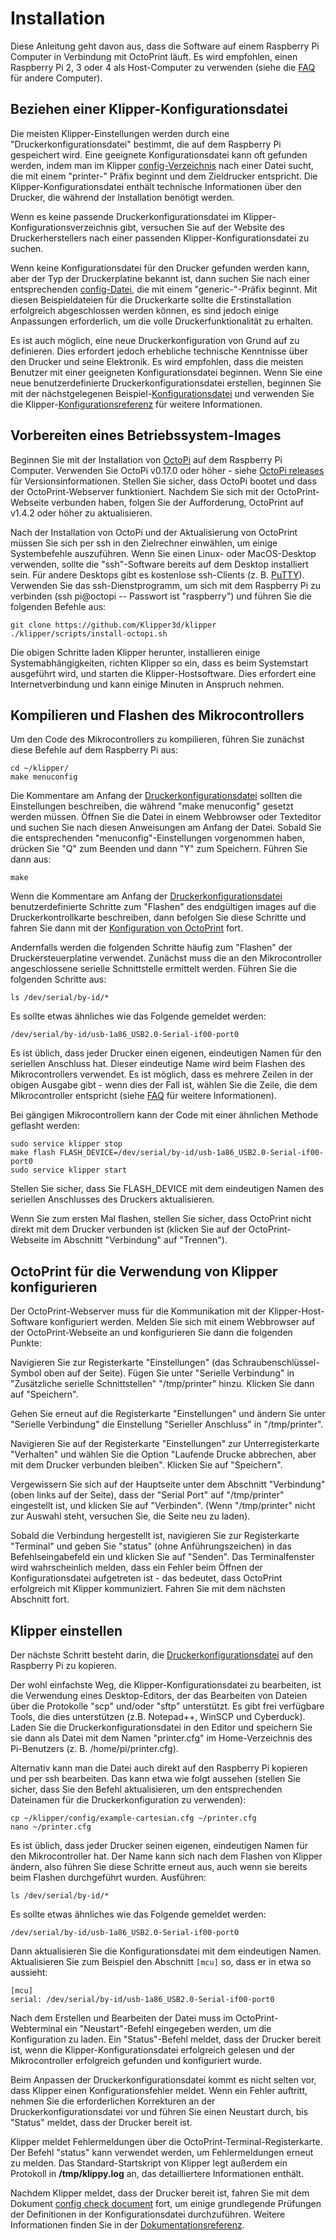 # Installation

Diese Anleitung geht davon aus, dass die Software auf einem Raspberry Pi Computer in Verbindung mit OctoPrint läuft. Es wird empfohlen, einen Raspberry Pi 2, 3 oder 4 als Host-Computer zu verwenden (siehe die [FAQ](FAQ.md#can-i-run-klipper-on-something-other-than-a-raspberry-pi-3) für andere Computer).

## Beziehen einer Klipper-Konfigurationsdatei

Die meisten Klipper-Einstellungen werden durch eine "Druckerkonfigurationsdatei" bestimmt, die auf dem Raspberry Pi gespeichert wird. Eine geeignete Konfigurationsdatei kann oft gefunden werden, indem man im Klipper [config-Verzeichnis](../config/) nach einer Datei sucht, die mit einem "printer-" Präfix beginnt und dem Zieldrucker entspricht. Die Klipper-Konfigurationsdatei enthält technische Informationen über den Drucker, die während der Installation benötigt werden.

Wenn es keine passende Druckerkonfigurationsdatei im Klipper-Konfigurationsverzeichnis gibt, versuchen Sie auf der Website des Druckerherstellers nach einer passenden Klipper-Konfigurationsdatei zu suchen.

Wenn keine Konfigurationsdatei für den Drucker gefunden werden kann, aber der Typ der Druckerplatine bekannt ist, dann suchen Sie nach einer entsprechenden [config-Datei](../config/), die mit einem "generic-"-Präfix beginnt. Mit diesen Beispieldateien für die Druckerkarte sollte die Erstinstallation erfolgreich abgeschlossen werden können, es sind jedoch einige Anpassungen erforderlich, um die volle Druckerfunktionalität zu erhalten.

Es ist auch möglich, eine neue Druckerkonfiguration von Grund auf zu definieren. Dies erfordert jedoch erhebliche technische Kenntnisse über den Drucker und seine Elektronik. Es wird empfohlen, dass die meisten Benutzer mit einer geeigneten Konfigurationsdatei beginnen. Wenn Sie eine neue benutzerdefinierte Druckerkonfigurationsdatei erstellen, beginnen Sie mit der nächstgelegenen Beispiel-[Konfigurationsdatei](../config/) und verwenden Sie die Klipper-[Konfigurationsreferenz](Config_Reference.md) für weitere Informationen.

## Vorbereiten eines Betriebssystem-Images

Beginnen Sie mit der Installation von [OctoPi](https://github.com/guysoft/OctoPi) auf dem Raspberry Pi Computer. Verwenden Sie OctoPi v0.17.0 oder höher - siehe [OctoPi releases](https://github.com/guysoft/OctoPi/releases) für Versionsinformationen. Stellen Sie sicher, dass OctoPi bootet und dass der OctoPrint-Webserver funktioniert. Nachdem Sie sich mit der OctoPrint-Webseite verbunden haben, folgen Sie der Aufforderung, OctoPrint auf v1.4.2 oder höher zu aktualisieren.

Nach der Installation von OctoPi und der Aktualisierung von OctoPrint müssen Sie sich per ssh in den Zielrechner einwählen, um einige Systembefehle auszuführen. Wenn Sie einen Linux- oder MacOS-Desktop verwenden, sollte die "ssh"-Software bereits auf dem Desktop installiert sein. Für andere Desktops gibt es kostenlose ssh-Clients (z. B. [PuTTY](https://www.chiark.greenend.org.uk/~sgtatham/putty/)). Verwenden Sie das ssh-Dienstprogramm, um sich mit dem Raspberry Pi zu verbinden (ssh pi@octopi -- Passwort ist "raspberry") und führen Sie die folgenden Befehle aus:

```
git clone https://github.com/Klipper3d/klipper
./klipper/scripts/install-octopi.sh
```

Die obigen Schritte laden Klipper herunter, installieren einige Systemabhängigkeiten, richten Klipper so ein, dass es beim Systemstart ausgeführt wird, und starten die Klipper-Hostsoftware. Dies erfordert eine Internetverbindung und kann einige Minuten in Anspruch nehmen.

## Kompilieren und Flashen des Mikrocontrollers

Um den Code des Mikrocontrollers zu kompilieren, führen Sie zunächst diese Befehle auf dem Raspberry Pi aus:

```
cd ~/klipper/
make menuconfig
```

Die Kommentare am Anfang der [Druckerkonfigurationsdatei](#obtain-a-klipper-configuration-file) sollten die Einstellungen beschreiben, die während "make menuconfig" gesetzt werden müssen. Öffnen Sie die Datei in einem Webbrowser oder Texteditor und suchen Sie nach diesen Anweisungen am Anfang der Datei. Sobald Sie die entsprechenden "menuconfig"-Einstellungen vorgenommen haben, drücken Sie "Q" zum Beenden und dann "Y" zum Speichern. Führen Sie dann aus:

```
make
```

Wenn die Kommentare am Anfang der [Druckerkonfigurationsdatei](#obtain-a-klipper-configuration-file) benutzerdefinierte Schritte zum "Flashen" des endgültigen images auf die Druckerkontrollkarte beschreiben, dann befolgen Sie diese Schritte und fahren Sie dann mit der [Konfiguration von OctoPrint](#configuring-octoprint-to-use-klipper) fort.

Andernfalls werden die folgenden Schritte häufig zum "Flashen" der Druckersteuerplatine verwendet. Zunächst muss die an den Mikrocontroller angeschlossene serielle Schnittstelle ermittelt werden. Führen Sie die folgenden Schritte aus:

```
ls /dev/serial/by-id/*
```

Es sollte etwas ähnliches wie das Folgende gemeldet werden:

```
/dev/serial/by-id/usb-1a86_USB2.0-Serial-if00-port0
```

Es ist üblich, dass jeder Drucker einen eigenen, eindeutigen Namen für den seriellen Anschluss hat. Dieser eindeutige Name wird beim Flashen des Mikrocontrollers verwendet. Es ist möglich, dass es mehrere Zeilen in der obigen Ausgabe gibt - wenn dies der Fall ist, wählen Sie die Zeile, die dem Mikrocontroller entspricht (siehe [FAQ](FAQ.md#wheres-my-serial-port) für weitere Informationen).

Bei gängigen Mikrocontrollern kann der Code mit einer ähnlichen Methode geflasht werden:

```
sudo service klipper stop
make flash FLASH_DEVICE=/dev/serial/by-id/usb-1a86_USB2.0-Serial-if00-port0
sudo service klipper start
```

Stellen Sie sicher, dass Sie FLASH_DEVICE mit dem eindeutigen Namen des seriellen Anschlusses des Druckers aktualisieren.

Wenn Sie zum ersten Mal flashen, stellen Sie sicher, dass OctoPrint nicht direkt mit dem Drucker verbunden ist (klicken Sie auf der OctoPrint-Webseite im Abschnitt "Verbindung" auf "Trennen").

## OctoPrint für die Verwendung von Klipper konfigurieren

Der OctoPrint-Webserver muss für die Kommunikation mit der Klipper-Host-Software konfiguriert werden. Melden Sie sich mit einem Webbrowser auf der OctoPrint-Webseite an und konfigurieren Sie dann die folgenden Punkte:

Navigieren Sie zur Registerkarte "Einstellungen" (das Schraubenschlüssel-Symbol oben auf der Seite). Fügen Sie unter "Serielle Verbindung" in "Zusätzliche serielle Schnittstellen" "/tmp/printer" hinzu. Klicken Sie dann auf "Speichern".

Gehen Sie erneut auf die Registerkarte "Einstellungen" und ändern Sie unter "Serielle Verbindung" die Einstellung "Serieller Anschluss" in "/tmp/printer".

Navigieren Sie auf der Registerkarte "Einstellungen" zur Unterregisterkarte "Verhalten" und wählen Sie die Option "Laufende Drucke abbrechen, aber mit dem Drucker verbunden bleiben". Klicken Sie auf "Speichern".

Vergewissern Sie sich auf der Hauptseite unter dem Abschnitt "Verbindung" (oben links auf der Seite), dass der "Serial Port" auf "/tmp/printer" eingestellt ist, und klicken Sie auf "Verbinden". (Wenn "/tmp/printer" nicht zur Auswahl steht, versuchen Sie, die Seite neu zu laden).

Sobald die Verbindung hergestellt ist, navigieren Sie zur Registerkarte "Terminal" und geben Sie "status" (ohne Anführungszeichen) in das Befehlseingabefeld ein und klicken Sie auf "Senden". Das Terminalfenster wird wahrscheinlich melden, dass ein Fehler beim Öffnen der Konfigurationsdatei aufgetreten ist - das bedeutet, dass OctoPrint erfolgreich mit Klipper kommuniziert. Fahren Sie mit dem nächsten Abschnitt fort.

## Klipper einstellen

Der nächste Schritt besteht darin, die [Druckerkonfigurationsdatei](#obtain-a-klipper-configuration-file) auf den Raspberry Pi zu kopieren.

Der wohl einfachste Weg, die Klipper-Konfigurationsdatei zu bearbeiten, ist die Verwendung eines Desktop-Editors, der das Bearbeiten von Dateien über die Protokolle "scp" und/oder "sftp" unterstützt. Es gibt frei verfügbare Tools, die dies unterstützen (z.B. Notepad++, WinSCP und Cyberduck). Laden Sie die Druckerkonfigurationsdatei in den Editor und speichern Sie sie dann als Datei mit dem Namen "printer.cfg" im Home-Verzeichnis des Pi-Benutzers (z. B. /home/pi/printer.cfg).

Alternativ kann man die Datei auch direkt auf den Raspberry Pi kopieren und per ssh bearbeiten. Das kann etwa wie folgt aussehen (stellen Sie sicher, dass Sie den Befehl aktualisieren, um den entsprechenden Dateinamen für die Druckerkonfiguration zu verwenden):

```
cp ~/klipper/config/example-cartesian.cfg ~/printer.cfg
nano ~/printer.cfg
```

Es ist üblich, dass jeder Drucker seinen eigenen, eindeutigen Namen für den Mikrocontroller hat. Der Name kann sich nach dem Flashen von Klipper ändern, also führen Sie diese Schritte erneut aus, auch wenn sie bereits beim Flashen durchgeführt wurden. Ausführen:

```
ls /dev/serial/by-id/*
```

Es sollte etwas ähnliches wie das Folgende gemeldet werden:

```
/dev/serial/by-id/usb-1a86_USB2.0-Serial-if00-port0
```

Dann aktualisieren Sie die Konfigurationsdatei mit dem eindeutigen Namen. Aktualisieren Sie zum Beispiel den Abschnitt `[mcu]` so, dass er in etwa so aussieht:

```
[mcu]
serial: /dev/serial/by-id/usb-1a86_USB2.0-Serial-if00-port0
```

Nach dem Erstellen und Bearbeiten der Datei muss im OctoPrint-Webterminal ein "Neustart"-Befehl eingegeben werden, um die Konfiguration zu laden. Ein "Status"-Befehl meldet, dass der Drucker bereit ist, wenn die Klipper-Konfigurationsdatei erfolgreich gelesen und der Mikrocontroller erfolgreich gefunden und konfiguriert wurde.

Beim Anpassen der Druckerkonfigurationsdatei kommt es nicht selten vor, dass Klipper einen Konfigurationsfehler meldet. Wenn ein Fehler auftritt, nehmen Sie die erforderlichen Korrekturen an der Druckerkonfigurationsdatei vor und führen Sie einen Neustart durch, bis "Status" meldet, dass der Drucker bereit ist.

Klipper meldet Fehlermeldungen über die OctoPrint-Terminal-Registerkarte. Der Befehl "status" kann verwendet werden, um Fehlermeldungen erneut zu melden. Das Standard-Startskript von Klipper legt außerdem ein Protokoll in **/tmp/klippy.log** an, das detailliertere Informationen enthält.

Nachdem Klipper meldet, dass der Drucker bereit ist, fahren Sie mit dem Dokument [config check document](Config_checks.md) fort, um einige grundlegende Prüfungen der Definitionen in der Konfigurationsdatei durchzuführen. Weitere Informationen finden Sie in der [Dokumentationsreferenz](Overview.md).
